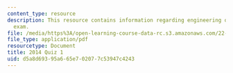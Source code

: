 ```yaml
---
content_type: resource
description: This resource contains information regarding engineering of nuclear reactors
  exam.
file: /media/https%3A/open-learning-course-data-rc.s3.amazonaws.com/22-312-engineering-of-nuclear-reactors-fall-2015/d5a8d69395a665e702077c53947c4243_MIT22_312F15_quiz1_2014.pdf
file_type: application/pdf
resourcetype: Document
title: 2014 Quiz 1
uid: d5a8d693-95a6-65e7-0207-7c53947c4243
---
```

